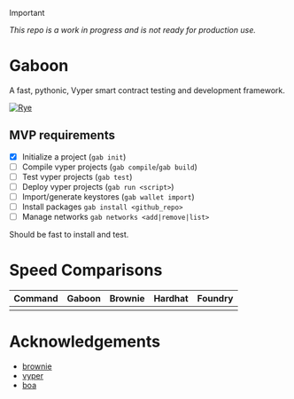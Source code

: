 >[!IMPORTANT]
> *This repo is a work in progress and is not ready for production use.*

# Gaboon

A fast, pythonic, Vyper smart contract testing and development framework.

[![Rye](https://img.shields.io/endpoint?url=https://raw.githubusercontent.com/astral-sh/rye/main/artwork/badge.json)](https://rye.astral.sh)


## MVP requirements

- [x] Initialize a project (`gab init`)
- [ ] Compile vyper projects (`gab compile`/`gab build`)
- [ ] Test vyper projects (`gab test`)
- [ ] Deploy vyper projects (`gab run <script>`)
- [ ] Import/generate keystores (`gab wallet import`)
- [ ] Install packages `gab install <github_repo>`
- [ ] Manage networks `gab networks <add|remove|list>`

Should be fast to install and test. 

# Speed Comparisons

| Command | Gaboon | Brownie | Hardhat | Foundry |
| ------- | ------ | ------- | ------- | ------- |
|         |        |         |         |         |


# Acknowledgements 

- [brownie](https://github.com/eth-brownie/brownie)
- [vyper](https://github.com/vyperlang/vyper)
- [boa](https://github.com/vyperlang/titanoboa)